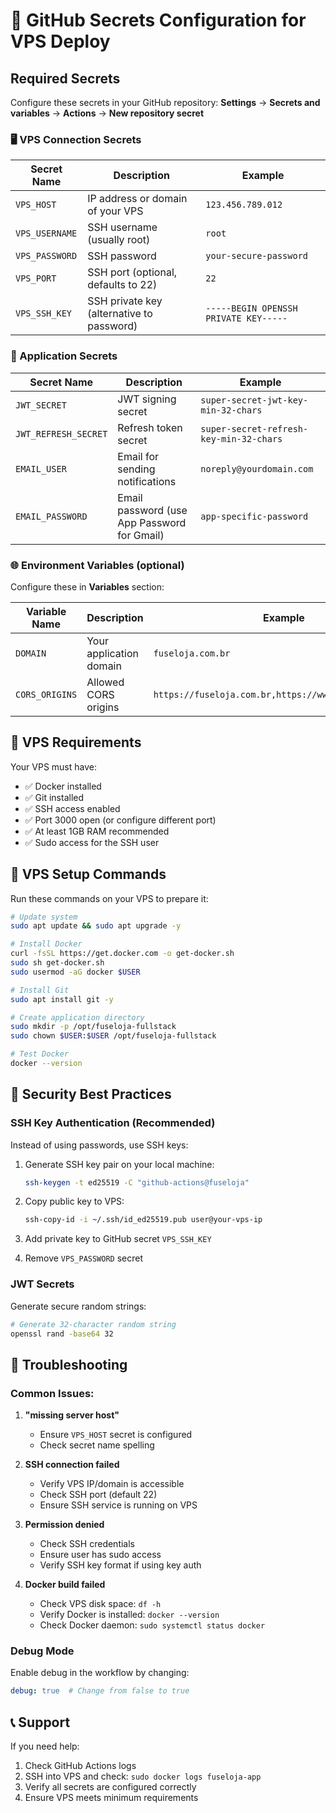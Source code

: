 # 🔐 GitHub Secrets Configuration for VPS Deploy

## Required Secrets

Configure these secrets in your GitHub repository:
**Settings** → **Secrets and variables** → **Actions** → **New repository secret**

### 🖥️ VPS Connection Secrets

| Secret Name | Description | Example |
|------------|-------------|---------|
| `VPS_HOST` | IP address or domain of your VPS | `123.456.789.012` |
| `VPS_USERNAME` | SSH username (usually root) | `root` |
| `VPS_PASSWORD` | SSH password | `your-secure-password` |
| `VPS_PORT` | SSH port (optional, defaults to 22) | `22` |
| `VPS_SSH_KEY` | SSH private key (alternative to password) | `-----BEGIN OPENSSH PRIVATE KEY-----` |

### 🔑 Application Secrets

| Secret Name | Description | Example |
|------------|-------------|---------|
| `JWT_SECRET` | JWT signing secret | `super-secret-jwt-key-min-32-chars` |
| `JWT_REFRESH_SECRET` | Refresh token secret | `super-secret-refresh-key-min-32-chars` |
| `EMAIL_USER` | Email for sending notifications | `noreply@yourdomain.com` |
| `EMAIL_PASSWORD` | Email password (use App Password for Gmail) | `app-specific-password` |

### 🌐 Environment Variables (optional)

Configure these in **Variables** section:

| Variable Name | Description | Example |
|--------------|-------------|---------|
| `DOMAIN` | Your application domain | `fuseloja.com.br` |
| `CORS_ORIGINS` | Allowed CORS origins | `https://fuseloja.com.br,https://www.fuseloja.com.br` |

## 🚀 VPS Requirements

Your VPS must have:
- ✅ Docker installed
- ✅ Git installed
- ✅ SSH access enabled
- ✅ Port 3000 open (or configure different port)
- ✅ At least 1GB RAM recommended
- ✅ Sudo access for the SSH user

## 🔧 VPS Setup Commands

Run these commands on your VPS to prepare it:

```bash
# Update system
sudo apt update && sudo apt upgrade -y

# Install Docker
curl -fsSL https://get.docker.com -o get-docker.sh
sudo sh get-docker.sh
sudo usermod -aG docker $USER

# Install Git
sudo apt install git -y

# Create application directory
sudo mkdir -p /opt/fuseloja-fullstack
sudo chown $USER:$USER /opt/fuseloja-fullstack

# Test Docker
docker --version
```

## 🔐 Security Best Practices

### SSH Key Authentication (Recommended)
Instead of using passwords, use SSH keys:

1. Generate SSH key pair on your local machine:
   ```bash
   ssh-keygen -t ed25519 -C "github-actions@fuseloja"
   ```

2. Copy public key to VPS:
   ```bash
   ssh-copy-id -i ~/.ssh/id_ed25519.pub user@your-vps-ip
   ```

3. Add private key to GitHub secret `VPS_SSH_KEY`
4. Remove `VPS_PASSWORD` secret

### JWT Secrets
Generate secure random strings:
```bash
# Generate 32-character random string
openssl rand -base64 32
```

## 🐛 Troubleshooting

### Common Issues:

1. **"missing server host"**
   - Ensure `VPS_HOST` secret is configured
   - Check secret name spelling

2. **SSH connection failed**
   - Verify VPS IP/domain is accessible
   - Check SSH port (default 22)
   - Ensure SSH service is running on VPS

3. **Permission denied**
   - Check SSH credentials
   - Ensure user has sudo access
   - Verify SSH key format if using key auth

4. **Docker build failed**
   - Check VPS disk space: `df -h`
   - Verify Docker is installed: `docker --version`
   - Check Docker daemon: `sudo systemctl status docker`

### Debug Mode
Enable debug in the workflow by changing:
```yaml
debug: true  # Change from false to true
```

## 📞 Support

If you need help:
1. Check GitHub Actions logs
2. SSH into VPS and check: `sudo docker logs fuseloja-app`
3. Verify all secrets are configured correctly
4. Ensure VPS meets minimum requirements